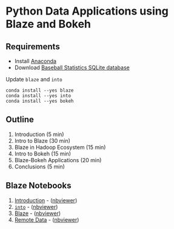 # Python Data Applications using Blaze and Bokeh

## Requirements

- Install [Anaconda](http://continuum.io/downloads)
- Download [Baseball Statistics SQLite database](https://github.com/jknecht/baseball-archive-sqlite/raw/master/lahman2013.sqlite)

Update `blaze` and `into`

    conda install --yes blaze
    conda install --yes into
    conda install --yes bokeh


## Outline

1. Introduction (5 min)
2. Intro to Blaze (30 min)
3. Blaze in Hadoop Ecosystem (15 min)
4. Intro to Bokeh (15 min)
5. Blaze-Bokeh Applications (20 min)
6. Conclusions (5 min)


Blaze Notebooks
---------------

1.  [Introduction](01-introduction.ipynb) - ([nbviewer](http://nbviewer.ipython.org/github/ContinuumIO/pydata-strata-2014-sj/blob/master/01-introduction.ipynb))
2.  [`into`](02-into.ipynb) - ([nbviewer](http://nbviewer.ipython.org/github/ContinuumIO/pydata-strata-2014-sj/blob/master/02-into.ipynb))
3.  [Blaze](03-blaze.ipynb) - ([nbviewer](http://nbviewer.ipython.org/github/ContinuumIO/pydata-strata-2014-sj/blob/master/03-blaze.ipynb))
1.  [Remote Data](04-remote.ipynb) - ([nbviewer](http://nbviewer.ipython.org/github/ContinuumIO/pydata-strata-2014-sj/blob/master/04-remote.ipynb))
